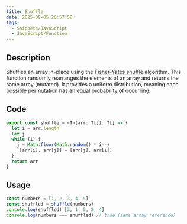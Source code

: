 ```yaml
---
title: Shuffle
date: 2025-09-05 20:57:58
tags:
  - Snippets/JavaScript
  - JavaScript/Function
---
```


## Description

Shuffles an array in-place using the [Fisher-Yates shuffle](https://bost.ocks.org/mike/shuffle/) algorithm. This function randomly rearranges the elements of an array and returns the same array (mutated). It provides a uniform distribution, meaning each possible permutation has an equal probability of occurring.

## Code

```typescript
export const shuffle = <T>(arr: T[]): T[] => {
  let i = arr.length
  let j
  while (i) {
    j = Math.floor(Math.random() * i--)
    ;[arr[i], arr[j]] = [arr[j], arr[i]]
  }
  return arr
}
```

## Usage

```typescript
const numbers = [1, 2, 3, 4, 5]
const shuffled = shuffle(numbers)
console.log(shuffled) [3, 1, 5, 2, 4]
console.log(numbers === shuffled) // true (same array reference)
```
